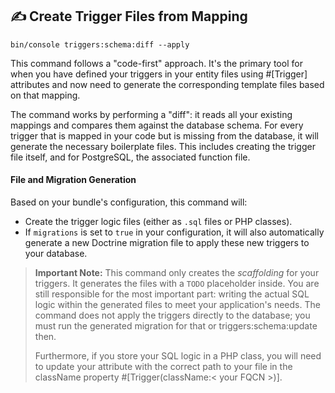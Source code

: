 ## ✍️ Create Trigger Files from Mapping 

```
bin/console triggers:schema:diff --apply
```

This command follows a "code-first" approach. It's the primary tool for when you have defined your triggers in your entity files using #[Trigger] attributes and now need to generate the corresponding template files based on that mapping.

The command works by performing a "diff": it reads all your existing mappings and compares them against the database schema. For every trigger that is mapped in your code but is missing from the database, it will generate the necessary boilerplate files. This includes creating the trigger file itself, and for PostgreSQL, the associated function file.


#### File and Migration Generation

Based on your bundle's configuration, this command will:
* Create the trigger logic files (either as `.sql` files or PHP classes).
* If `migrations` is set to `true` in your configuration, it will also automatically generate a new Doctrine migration file to apply these new triggers to your database.

> **Important Note:** This command only creates the *scaffolding* for your triggers. It generates the files with a `TODO` placeholder inside. You are still responsible for the most important part: writing the actual SQL logic within the generated files to meet your application's needs. The command does not apply the triggers directly to the database; you must run the generated migration for that or triggers:schema:update then.
> 
> Furthermore, if you store your SQL logic in a PHP class, you will need to update your attribute with the correct path to your file in the className property #[Trigger(className:< your FQCN >)].
